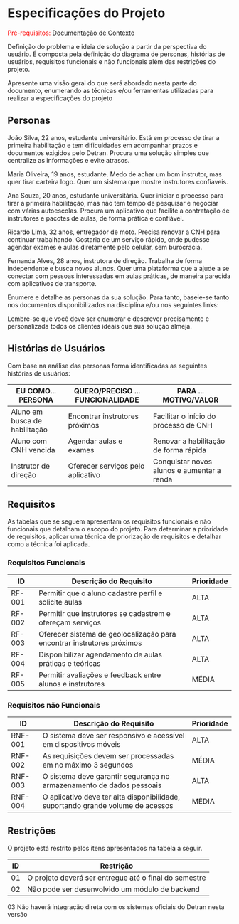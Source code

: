 # Especificações do Projeto

<span style="color:red">Pré-requisitos: <a href="01-Documentação de Contexto.md"> Documentação de Contexto</a></span>

Definição do problema e ideia de solução a partir da perspectiva do usuário. É composta pela definição do  diagrama de personas, histórias de usuários, requisitos funcionais e não funcionais além das restrições do projeto.

Apresente uma visão geral do que será abordado nesta parte do documento, enumerando as técnicas e/ou ferramentas utilizadas para realizar a especificações do projeto

## Personas

João Silva, 22 anos, estudante universitário. Está em processo de tirar a primeira habilitação e tem dificuldades em acompanhar prazos e documentos exigidos pelo Detran. Procura uma solução simples que centralize as informações e evite atrasos.

Maria Oliveira, 19 anos, estudante. Medo de achar um bom instrutor, mas quer tirar carteira logo. Quer um sistema que mostre instrutores confiaveis.

Ana Souza, 20 anos, estudante universitária. Quer iniciar o processo para tirar a primeira habilitação, mas não tem tempo de pesquisar e negociar com várias autoescolas. Procura um aplicativo que facilite a contratação de instrutores e pacotes de aulas, de forma prática e confiável.

Ricardo Lima, 32 anos, entregador de moto. Precisa renovar a CNH para continuar trabalhando. Gostaria de um serviço rápido, onde pudesse agendar exames e aulas diretamente pelo celular, sem burocracia.

Fernanda Alves, 28 anos, instrutora de direção. Trabalha de forma independente e busca novos alunos. Quer uma plataforma que a ajude a se conectar com pessoas interessadas em aulas práticas, de maneira parecida com aplicativos de transporte.

Enumere e detalhe as personas da sua solução. Para tanto, baseie-se tanto nos documentos disponibilizados na disciplina e/ou nos seguintes links:


Lembre-se que você deve ser enumerar e descrever precisamente e personalizada todos os clientes ideais que sua solução almeja.

## Histórias de Usuários

Com base na análise das personas forma identificadas as seguintes histórias de usuários:

| EU COMO... PERSONA            | QUERO/PRECISO ... FUNCIONALIDADE  | PARA ... MOTIVO/VALOR                      |
| ----------------------------- | --------------------------------- | ------------------------------------------ |
| Aluno em busca de habilitação | Encontrar instrutores próximos    | Facilitar o início do processo de CNH      |
| Aluno com CNH vencida         | Agendar aulas e exames            | Renovar a habilitação de forma rápida      |
| Instrutor de direção          | Oferecer serviços pelo aplicativo | Conquistar novos alunos e aumentar a renda |



## Requisitos

As tabelas que se seguem apresentam os requisitos funcionais e não funcionais que detalham o escopo do projeto. Para determinar a prioridade de requisitos, aplicar uma técnica de priorização de requisitos e detalhar como a técnica foi aplicada.

### Requisitos Funcionais
| ID     | Descrição do Requisito                                                 | Prioridade |
| ------ | ---------------------------------------------------------------------- | ---------- |
| RF-001 | Permitir que o aluno cadastre perfil e solicite aulas                  | ALTA       |
| RF-002 | Permitir que instrutores se cadastrem e ofereçam serviços              | ALTA       |
| RF-003 | Oferecer sistema de geolocalização para encontrar instrutores próximos | ALTA       |
| RF-004 | Disponibilizar agendamento de aulas práticas e teóricas                | ALTA       |
| RF-005 | Permitir avaliações e feedback entre alunos e instrutores              | MÉDIA      |


### Requisitos não Funcionais

| ID      | Descrição do Requisito                                                          | Prioridade |
| ------- | ------------------------------------------------------------------------------- | ---------- |
| RNF-001 | O sistema deve ser responsivo e acessível em dispositivos móveis                | ALTA       |
| RNF-002 | As requisições devem ser processadas em no máximo 3 segundos                    | MÉDIA      |
| RNF-003 | O sistema deve garantir segurança no armazenamento de dados pessoais            | ALTA       |
| RNF-004 | O aplicativo deve ter alta disponibilidade, suportando grande volume de acessos | MÉDIA      |



## Restrições

O projeto está restrito pelos itens apresentados na tabela a seguir.

|ID| Restrição                                             |
|--|-------------------------------------------------------|
|01| O projeto deverá ser entregue até o final do semestre |
|02| Não pode ser desenvolvido um módulo de backend        |
 03 Não haverá integração direta com os sistemas oficiais do Detran nesta versão




